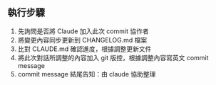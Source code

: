 ## 執行步驟

1. 先詢問是否將 Claude 加入此次 commit 協作者
2. 將變更內容同步更新到 CHANGELOG.md 檔案
3. 比對 CLAUDE.md 確認進度，根據調整更新文件
4. 將此次對話所調整的內容加入 git 版控，根據調整內容寫英文 commit message
5. commit message 結尾告知：由 claude 協助整理
